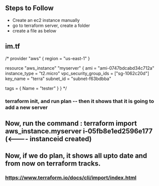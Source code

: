 ## Steps to Follow
* Create an ec2 instance manually
* go to terraform server, create a folder
* create a file as below

## im.tf

/* 
provider "aws" {
  region = "us-east-1"
}

resource "aws_instance" "myserver" {
  ami                    = "ami-0747bdcabd34c712a"
  instance_type          = "t2.micro"
  vpc_security_group_ids = ["sg-1062c20d"]
  key_name               = "terra"
  subnet_id              = "subnet-f63bdbba"

  tags =  {
    Name = "tester"
  }
}
*/

### terraform init, and run plan -- then it shows that it is going to add a new server

## Now, run the command : terraform import aws_instance.myserver i-05fb8e1ed2596e177 (<---- instanceid created)

## Now, if we do plan, it shows all upto date and from now on terraform tracks. 






### https://www.terraform.io/docs/cli/import/index.html
